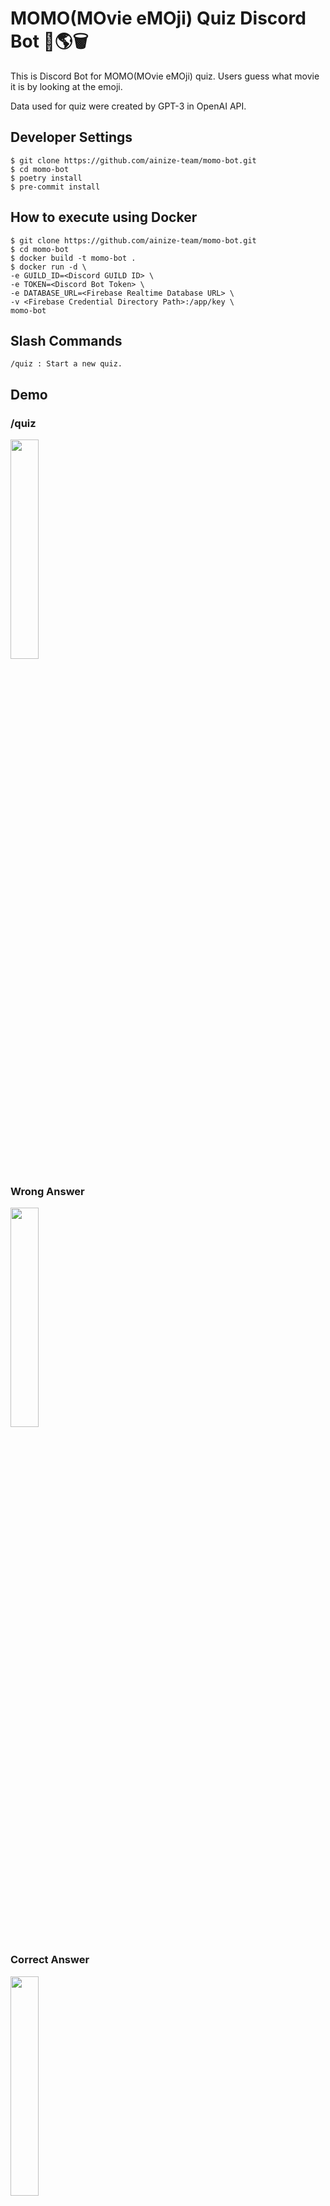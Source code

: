 # MOMO(MOvie eMOji) Quiz Discord Bot 🤖🌎🗑

This is Discord Bot for MOMO(MOvie eMOji) quiz. Users guess what movie it is by looking at the emoji.

Data used for quiz were created by GPT-3 in OpenAI API.

## Developer Settings

```
$ git clone https://github.com/ainize-team/momo-bot.git
$ cd momo-bot
$ poetry install
$ pre-commit install
```

## How to execute using Docker
```
$ git clone https://github.com/ainize-team/momo-bot.git
$ cd momo-bot
$ docker build -t momo-bot .
$ docker run -d \
-e GUILD_ID=<Discord GUILD ID> \
-e TOKEN=<Discord Bot Token> \
-e DATABASE_URL=<Firebase Realtime Database URL> \
-v <Firebase Credential Directory Path>:/app/key \
momo-bot
```


## Slash Commands
```
/quiz : Start a new quiz.
```

## Demo
### /quiz
<img src="https://user-images.githubusercontent.com/62659407/187357387-ac0ac0ed-57af-4413-b3e9-1c1dd3ce59ed.png" width="30%">

### Wrong Answer
<img src="https://user-images.githubusercontent.com/62659407/187357429-85406859-6c85-4779-83c8-e07f3d866b11.png" width="30%">

### Correct Answer
<img src="https://user-images.githubusercontent.com/62659407/187357442-8bf9115b-0b94-4f48-80fd-065c933b310c.png" width="30%">

### Leaderboard
<img src="https://user-images.githubusercontent.com/62659407/187357447-a8812bee-a7a5-45eb-aa89-3a948473bd1b.png" width="30%">




